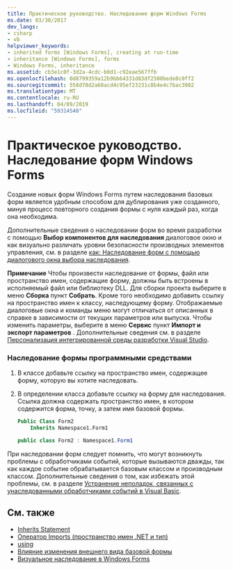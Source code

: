 ```yaml
---
title: Практическое руководство. Наследование форм Windows Forms
ms.date: 03/30/2017
dev_langs:
- csharp
- vb
helpviewer_keywords:
- inherited forms [Windows Forms], creating at run-time
- inheritance [Windows Forms], forms
- Windows Forms, inheritance
ms.assetid: cb3e1c0f-3d2a-4cdc-b0d1-c92eae567ffb
ms.openlocfilehash: 0d8799359a12b9bb64331d83df2500bede8c0ff2
ms.sourcegitcommit: 558d78d2a68acd4c95ef23231c8b4e4c7bac3902
ms.translationtype: MT
ms.contentlocale: ru-RU
ms.lasthandoff: 04/09/2019
ms.locfileid: "59314548"
---
```

# <a name="how-to-inherit-windows-forms"></a>Практическое руководство. Наследование форм Windows Forms
Создание новых форм Windows Forms путем наследования базовых форм является удобным способом для дублирования уже созданного, минуя процесс повторного создания формы с нуля каждый раз, когда она необходима.  
  
 Дополнительные сведения о наследовании форм во время разработки с помощью **Выбор компонентов для наследования** диалоговое окно и как визуально различать уровни безопасности производных элементов управления, см. в разделе [как: Наследование форм с помощью диалогового окна выбора наследования](how-to-inherit-forms-using-the-inheritance-picker-dialog-box.md).  
  
 **Примечание** Чтобы произвести наследование от формы, файл или пространство имен, содержащие форму, должны быть встроены в исполняемый файл или библиотеку DLL. Для сборки проекта выберите в меню **Сборка** пункт **Собрать**. Кроме того необходимо добавить ссылку на пространство имен к классу, наследующему форму. Отображаемые диалоговые окна и команды меню могут отличаться от описанных в справке в зависимости от текущих параметров или выпуска. Чтобы изменить параметры, выберите в меню **Сервис** пункт **Импорт и экспорт параметров** . Дополнительные сведения см. в разделе [Персонализация интегрированной среды разработки Visual Studio](/visualstudio/ide/personalizing-the-visual-studio-ide).  
  
### <a name="to-inherit-a-form-programmatically"></a>Наследование формы программными средствами  
  
1. В классе добавьте ссылку на пространство имен, содержащее форму, которую вы хотите наследовать.  
  
2. В определении класса добавьте ссылку на форму для наследования. Ссылка должна содержать пространство имен, в котором содержится форма, точку, а затем имя базовой формы.  
  
    ```vb  
    Public Class Form2  
        Inherits Namespace1.Form1  
    ```  
  
    ```csharp  
    public class Form2 : Namespace1.Form1  
    ```  
  
 При наследовании форм следует помнить, что могут возникнуть проблемы с обработчиками событий, которые вызываются дважды, так как каждое событие обрабатывается базовым классом и производным классом. Дополнительные сведения о том, как избежать этой проблемы, см. в разделе [Устранение неполадок, связанных с унаследованными обработчиками событий в Visual Basic](~/docs/visual-basic/programming-guide/language-features/events/troubleshooting-inherited-event-handlers.md).  
  
## <a name="see-also"></a>См. также

- [Inherits Statement](~/docs/visual-basic/language-reference/statements/inherits-statement.md)
- [Оператор Imports (пространство имен .NET и тип)](~/docs/visual-basic/language-reference/statements/imports-statement-net-namespace-and-type.md)
- [using](~/docs/csharp/language-reference/keywords/using.md)
- [Влияние изменения внешнего вида базовой формы](effects-of-modifying-base-form-appearance.md)
- [Визуальное наследование в Windows Forms](windows-forms-visual-inheritance.md)
